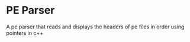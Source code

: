# PE Parser
A pe parser that reads and displays the headers of pe files in order using pointers in c++
